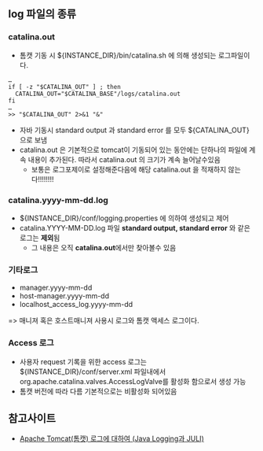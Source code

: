 ## log 파일의 종류
### catalina.out
  - 톰캣 기동 시 ${INSTANCE_DIR}/bin/catalina.sh 에 의해 생성되는 로그파일이다.
  
~~~
…
if [ -z "$CATALINA_OUT" ] ; then
  CATALINA_OUT="$CATALINA_BASE"/logs/catalina.out
fi
…
>> "$CATALINA_OUT" 2>&1 "&"
~~~ 
- 자바 기동시 standard output 과 standard error 를 모두 ${CATALINA_OUT} 으로 보냄 
- catalina.out 은 기본적으로 tomcat이 기동되어 있는 동안에는 단하나의 파일에 계속 내용이 추가된다. 따라서 catalina.out 의 크기가 계속 늘어날수있음
    - 보통은 로그포제이로 설정해준다음에 해당 catalina.out 을 적재하지 않는다!!!!!!!!

### catalina.yyyy-mm-dd.log
- ${INSTANCE_DIR}/conf/logging.properties 에 의하여 생성되고 제어
- catalina.YYYY-MM-DD.log 파일 **standard output, standard error** 와 같은 로그는 **제외**됨
    - 그 내용은 오직 **catalina.out**에서만 찾아볼수 있음

### 기타로그
- manager.yyyy-mm-dd
- host-manager.yyyy-mm-dd
- localhost_access_log.yyyy-mm-dd

=> 매니져 혹은 호스트매니져 사용시 로그와 톰캣 액세스 로그이다.

### Access 로그
- 사용자 request 기록을 위한 access 로그는 ${INSTANCE_DIR}/conf/server.xml 파일내에서 org.apache.catalina.valves.AccessLogValve를 활성화 함으로서 생성 가능
- 톰캣 버전에 따라 다름 기본적으로는 비활성화 되어있음


## 참고사이트
- [Apache Tomcat(톰캣) 로그에 대하여 (Java Logging과 JULI)](https://sarc.io/index.php/aws/900-apache-tomcat-java-logging-juli)